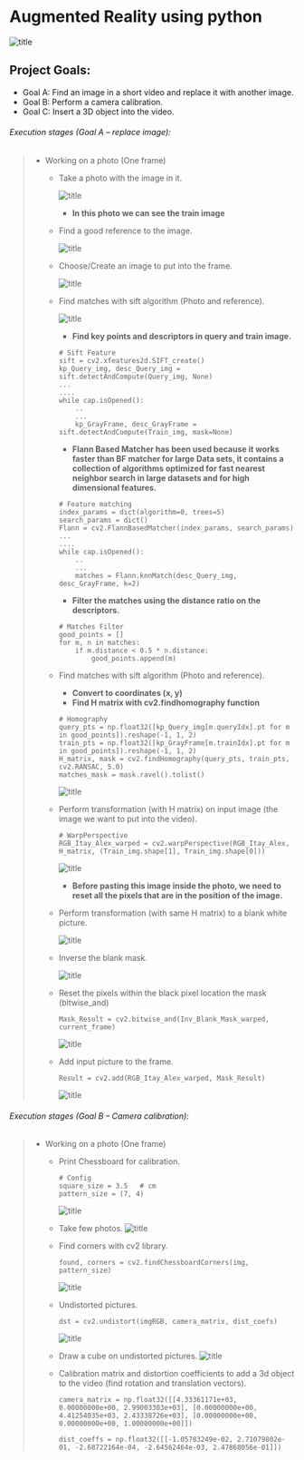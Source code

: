 # Augmented Reality using python
![title](/Images/introduction.PNG)
## Project Goals:
* Goal A: Find an image in a short video and replace it with another image.
* Goal B: Perform a camera calibration.
* Goal C: Insert a 3D object into the video.
  
  
  
###### Execution stages (Goal A – replace image):
> *  Working on a photo (One frame)
>    - Take a photo with the image in it.
>         
>           
>         ![title](/Images/train_img.PNG)
>      -  __In this photo we can see the train image__
>    
>
>    - Find a good reference to the image.
>         
>           
>         ![title](/Images/Query_img.PNG)
>
>    - Choose/Create an image to put into the frame.
>         
>           
>         ![title](/Images/input_image.PNG)
>
>    - Find matches with sift algorithm (Photo and reference).
>         
>           
>         ![title](/Images/MachesPlot.PNG)
>      -  __Find key points and descriptors in query and train image.__
>      ```
>      # Sift Feature
>      sift = cv2.xfeatures2d.SIFT_create()
>      kp_Query_img, desc_Query_img = sift.detectAndCompute(Query_img, None)
>      ...
>      ....
>      while cap.isOpened():
>          ..
>          ...
>          kp_GrayFrame, desc_GrayFrame = sift.detectAndCompute(Train_img, mask=None)
>      ```
>
>
>
>      -  __Flann Based Matcher has been used because it works faster than BF matcher for large Data sets, it contains a collection of algorithms optimized for fast nearest neighbor search in large datasets and for high dimensional features.__
>      ```
>      # Feature matching
>      index_params = dict(algorithm=0, trees=5)
>      search_params = dict()
>      Flann = cv2.FlannBasedMatcher(index_params, search_params)
>      ...
>      ....
>      while cap.isOpened():
>          ..
>          ...
>          matches = Flann.knnMatch(desc_Query_img, desc_GrayFrame, k=2)
>      ```     
>      
>      
>      
>      -  __Filter the matches using the distance ratio on the descriptors.__
>      ```
>      # Matches Filter
>      good_points = []
>      for m, n in matches:
>          if m.distance < 0.5 * n.distance:
>              good_points.append(m)
>      ```       
>      
>    - Find matches with sift algorithm (Photo and reference).   
>      -  __Convert to coordinates (x, y)__
>      -  __Find H matrix with cv2.findhomography function__
>      ```
>      # Homography
>      query_pts = np.float32([kp_Query_img[m.queryIdx].pt for m in good_points]).reshape(-1, 1, 2)
>      train_pts = np.float32([kp_GrayFrame[m.trainIdx].pt for m in good_points]).reshape(-1, 1, 2)
>      H_matrix, mask = cv2.findHomography(query_pts, train_pts, cv2.RANSAC, 5.0)
>      matches_mask = mask.ravel().tolist()
>      ```     
>         ![title](/Images/H_matrix.PNG)
>
>
>    - Perform transformation (with H matrix) on input image (the image we want to put into the video).
>      ```
>      # WarpPerspective
>      RGB_Itay_Alex_warped = cv2.warpPerspective(RGB_Itay_Alex, H_matrix, (Train_img.shape[1], Train_img.shape[0]))
>      ```
>         ![title](/Images/warped.PNG)
>
>      -  __Before pasting this image inside the photo, we need to reset all the pixels that are in the position of the image.__
>
>
>    - Perform transformation (with same H matrix) to a blank white picture. 
>       
>         ![title](/Images/mask_warped.PNG)
>
>
>    - Inverse the blank mask.
>           
>         ![title](/Images/inv_mask_warped.PNG)
>
>    - Reset the pixels within the black pixel location the mask (bitwise_and)
>      ```
>      Mask_Result = cv2.bitwise_and(Inv_Blank_Mask_warped, current_frame)
>      ```
>         ![title](/Images/mask_result.PNG)
>
>    - Add input picture to the frame.
>      ```
>      Result = cv2.add(RGB_Itay_Alex_warped, Mask_Result)
>      ```
>         ![title](/Images/result_sift.PNG)


###### Execution stages (Goal B – Camera calibration):
> *  Working on a photo (One frame)
>    - Print Chessboard for calibration.
>      ```
>      # Config
>      square_size = 3.5   # cm
>      pattern_size = (7, 4)
>      ```
>         ![title](/Images/chessboard_for_calibration.PNG)
>
>    - Take few photos.
>         ![title](/Images/few_phot.PNG)
>
>    - Find corners with cv2 library.
>      ```
>      found, corners = cv2.findChessboardCorners(img, pattern_size)
>      ```
>         ![title](/Images/find_corners.PNG)
>
>    - Undistorted pictures.
>      ```
>      dst = cv2.undistort(imgRGB, camera_matrix, dist_coefs)
>      ```
>         ![title](/Images/undistort.PNG)
>
>    - Draw a cube on undistorted pictures.
>         ![title](/Images/Draw_cube.PNG)
>     
>    - Calibration matrix and distortion coefficients to add a 3d object to the video
>      (find rotation and translation vectors).  
>      ```
>      camera_matrix = np.float32([[4.33361171e+03, 0.00000000e+00, 2.99003303e+03], [0.00000000e+00, 4.41254035e+03, 2.43338726e+03], [0.00000000e+00, 0.00000000e+00, 1.00000000e+00]])
>                                 
>      dist_coeffs = np.float32([[-1.05783249e-02, 2.71079802e-01, -2.68722164e-04, -2.64562464e-03, 2.47868056e-01]])
>      ```
>
>
>
>
>
>
>
>
>
>
>
>
>
>
>
